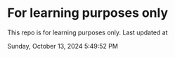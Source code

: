 # For learning purposes only
This repo is for learning purposes only.
Last updated at

Sunday, October 13, 2024 5:49:52 PM

